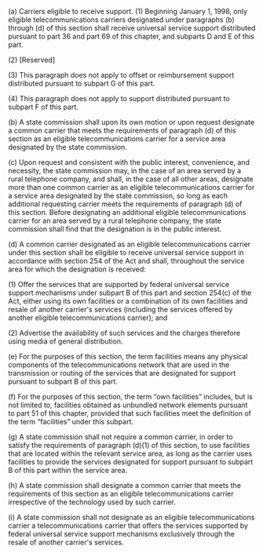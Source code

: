 (a) Carriers eligible to receive support. (1) Beginning January 1, 1998, only eligible telecommunications carriers designated under paragraphs (b) through (d) of this section shall receive universal service support distributed pursuant to part 36 and part 69 of this chapter, and subparts D and E of this part.

(2) [Reserved]
              

(3) This paragraph does not apply to offset or reimbursement support distributed pursuant to subpart G of this part.

(4) This paragraph does not apply to support distributed pursuant to subpart F of this part.

(b) A state commission shall upon its own motion or upon request designate a common carrier that meets the requirements of paragraph (d) of this section as an eligible telecommunications carrier for a service area designated by the state commission.

(c) Upon request and consistent with the public interest, convenience, and necessity, the state commission may, in the case of an area served by a rural telephone company, and shall, in the case of all other areas, designate more than one common carrier as an eligible telecommunications carrier for a service area designated by the state commission, so long as each additional requesting carrier meets the requirements of paragraph (d) of this section. Before designating an additional eligible telecommunications carrier for an area served by a rural telephone company, the state commission shall find that the designation is in the public interest.

(d) A common carrier designated as an eligible telecommunications carrier under this section shall be eligible to receive universal service support in accordance with section 254 of the Act and shall, throughout the service area for which the designation is received:

(1) Offer the services that are supported by federal universal service support mechanisms under subpart B of this part and section 254(c) of the Act, either using its own facilities or a combination of its own facilities and resale of another carrier's services (including the services offered by another eligible telecommunications carrier); and

(2) Advertise the availability of such services and the charges therefore using media of general distribution.

(e) For the purposes of this section, the term facilities means any physical components of the telecommunications network that are used in the transmission or routing of the services that are designated for support pursuant to subpart B of this part.

(f) For the purposes of this section, the term “own facilities” includes, but is not limited to, facilities obtained as unbundled network elements pursuant to part 51 of this chapter, provided that such facilities meet the definition of the term “facilities” under this subpart.

(g) A state commission shall not require a common carrier, in order to satisfy the requirements of paragraph (d)(1) of this section, to use facilities that are located within the relevant service area, as long as the carrier uses facilities to provide the services designated for support pursuant to subpart B of this part within the service area.

(h) A state commission shall designate a common carrier that meets the requirements of this section as an eligible telecommunications carrier irrespective of the technology used by such carrier.

(i) A state commission shall not designate as an eligible telecommunications carrier a telecommunications carrier that offers the services supported by federal universal service support mechanisms exclusively through the resale of another carrier's services.

